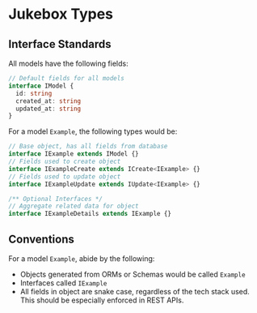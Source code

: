 # Jukebox Types

## Interface Standards

All models have the following fields:

```ts
// Default fields for all models
interface IModel {
  id: string
  created_at: string
  updated_at: string
}
```

For a model `Example`, the following types would be:

```ts
// Base object, has all fields from database
interface IExample extends IModel {}
// Fields used to create object
interface IExampleCreate extends ICreate<IExample> {}
// Fields used to update object
interface IExampleUpdate extends IUpdate<IExample> {}

/** Optional Interfaces */
// Aggregate related data for object
interface IExampleDetails extends IExample {}
```

## Conventions

For a model `Example`, abide by the following:

- Objects generated from ORMs or Schemas would be called `Example`
- Interfaces called `IExample`
- All fields in object are snake case, regardless of the tech stack used. This should be especially enforced in REST APIs.
